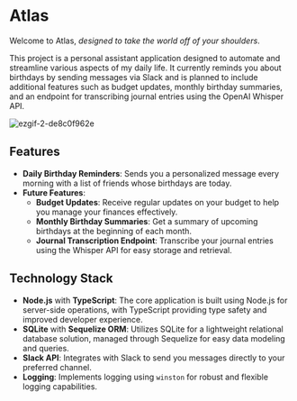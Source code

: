 # Atlas

Welcome to  Atlas, _designed to take the world off of your shoulders_.

This project is a personal assistant application designed to automate and streamline various aspects of my daily life. It currently reminds you about birthdays by sending messages via Slack and is planned to include additional features such as budget updates, monthly birthday summaries, and an endpoint for transcribing journal entries using the OpenAI Whisper API.

![ezgif-2-de8c0f962e](https://github.com/user-attachments/assets/5f42bf35-c4e8-4cdd-ae38-3a23345191f0)

## Features

- **Daily Birthday Reminders**: Sends you a personalized message every morning with a list of friends whose birthdays are today.
- **Future Features**:
  - **Budget Updates**: Receive regular updates on your budget to help you manage your finances effectively.
  - **Monthly Birthday Summaries**: Get a summary of upcoming birthdays at the beginning of each month.
  - **Journal Transcription Endpoint**: Transcribe your journal entries using the Whisper API for easy storage and retrieval.

## Technology Stack

- **Node.js** with **TypeScript**: The core application is built using Node.js for server-side operations, with TypeScript providing type safety and improved developer experience.
- **SQLite** with **Sequelize ORM**: Utilizes SQLite for a lightweight relational database solution, managed through Sequelize for easy data modeling and queries.
- **Slack API**: Integrates with Slack to send you messages directly to your preferred channel.
- **Logging**: Implements logging using `winston` for robust and flexible logging capabilities.
